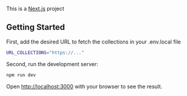 This is a [Next.js](https://nextjs.org/) project

## Getting Started

First, add the desired URL to fetch the collections in your .env.local file

```bash
URL_COLLECTIONS="https://..."
```

Second, run the development server:

```bash
npm run dev
```

Open [http://localhost:3000](http://localhost:3000) with your browser to see the result.
